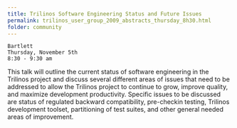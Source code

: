 ```yaml
---
title: Trilinos Software Engineering Status and Future Issues
permalink: trilinos_user_group_2009_abstracts_thursday_8h30.html
folder: community
---
```


    Bartlett
    Thursday, November 5th
    8:30 - 9:30 am 

This talk will outline the current status of software engineering in the Trilinos project and discuss several different areas of issues that need to be addressed to allow the Trilinos project to continue to grow, improve quality, and maximize development productivity. 
Specific issues to be discussed are status of regulated backward compatibility, pre-checkin testing, Trilinos development toolset, partitioning of test suites, and other general needed areas of improvement.
